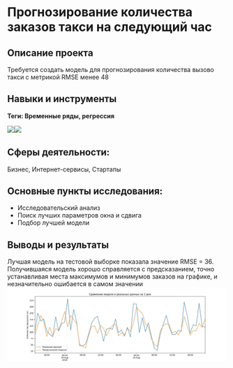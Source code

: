 # Прогнозирование количества заказов такси на следующий час
## Описание проекта
Требуется создать модель для прогнозирования количества вызово такси с метрикой RMSE менее 48
## Навыки и инструменты
**Теги: Временные ряды, регрессия**

<img src="https://img.shields.io/badge/statsmodels-black?style=flat-square&"/><img src="https://img.shields.io/badge/Scikitlearn-black?style=flat-square&logo=scikitlearn&logoColor=yellow"/>
## Сферы деятельности:
Бизнес, Интернет-сервисы, Стартапы
## Основные пункты исследования:
 - Исследовательский анализ
 - Поиск лучших параметров окна и сдвига
 - Подбор лучшей модели

## Выводы и результаты
   Лучшая модель на тестовой выборке показала значение RMSE = 36. Получившаяся модель хорошо справляется с предсказанием, точно устанавливая места максимумов и минимумов заказов на графике, и незначительно ошибается в самом значении
![Alt text](plot.jpg?raw=true "Title")